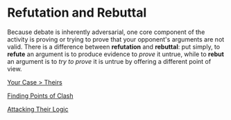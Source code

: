 # Refutation and Rebuttal

Because debate is inherently adversarial, one core component of the activity is proving or trying to prove that your opponent's arguments are not valid. There is a difference between **refutation** and **rebuttal**: put simply, to **refute** an argument is to produce evidence to *prove* it untrue, while to **rebut** an argument is to *try to prove* it is untrue by offering a different point of view.

[Your Case > Theirs](/refutation-and-rebuttal/using-your-case-to-take-out-your-opponents-argument.md)

[Finding Points of Clash](/refutation-and-rebuttal/finding-points-of-clash.md)

[Attacking Their Logic](/refutation-and-rebuttal/attacking-their-logic.md)

